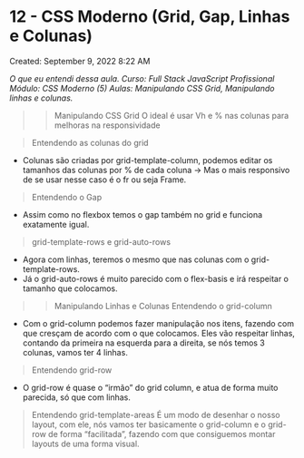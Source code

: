 # 12 - CSS Moderno (Grid, Gap, Linhas e Colunas)

Created: September 9, 2022 8:22 AM

*O que eu entendi dessa aula. 
Curso: Full Stack JavaScript Profissional
Módulo: CSS Moderno (5)
Aulas: Manipulando CSS Grid, Manipulando linhas e colunas.*

>>Manipulando CSS Grid
O ideal é usar Vh e % nas colunas para melhoras na responsividade

>Entendendo as colunas do grid
- Colunas são criadas por grid-template-column, podemos editar os tamanhos das colunas por % de cada coluna
 → Mas o mais responsivo de se usar nesse caso é o fr ou seja Frame.

>Entendendo o Gap
 - Assim como no flexbox temos o gap também no grid e funciona exatamente igual.

>grid-template-rows e grid-auto-rows
 - Agora com linhas, teremos o mesmo que nas colunas com o grid-template-rows.
 - Já o grid-auto-rows é muito parecido com o flex-basis e irá respeitar o tamanho que colocamos.

>>Manipulando Linhas e Colunas
>Entendendo o grid-column
 - Com o grid-column podemos fazer manipulação nos itens, fazendo com que cresçam de acordo com o que colocamos.
 Eles vão respeitar linhas, contando da primeira na esquerda para a direita, se nós temos 3 colunas, vamos ter 4 linhas.

>Entendendo grid-row
 - O grid-row é quase o “irmão” do grid column, e atua de forma muito parecida, só que com linhas.

>Entendendo grid-template-areas
 É um modo de desenhar o nosso layout, com ele, nós vamos ter basicamente o grid-column e o grid-row de forma “facilitada”,  fazendo com que consiguemos montar layouts de uma forma visual.